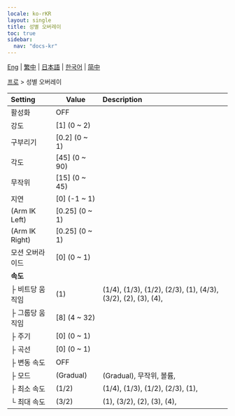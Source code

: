 ```yaml
---
locale: ko-rKR
layout: single
title: 성별 오버레이
toc: true
sidebar:
  nav: "docs-kr"
---
```

[Eng](/dancexr/menu/2025.4/actor/sex_overlay) | [繁中](/tw/dancexr/menu/2025.4/actor/sex_overlay) | [日本語](/jp/dancexr/menu/2025.4/actor/sex_overlay) | [한국어](/kr/dancexr/menu/2025.4/actor/sex_overlay) | [简中](/zh/dancexr/menu/2025.4/actor/sex_overlay)

[프로](../menu#프로) > 성별 오버레이



| Setting | Value | Description |
| :--- | --- | :--- |
| 활성화 | OFF | 
| 강도 | [1] (0 ~ 2) | 
| 구부리기 | [0.2] (0 ~ 1) | 
| 각도 | [45] (0 ~ 90) | 
| 무작위 | [15] (0 ~ 45) | 
| 지연 | [0] (-1 ~ 1) | 
| (Arm IK Left) | [0.25] (0 ~ 1) | 
| (Arm IK Right) | [0.25] (0 ~ 1) | 
| 모션 오버라이드 | [0] (0 ~ 1) | 
| **속도** | | 
| ├ 비트당 움직임 | (1) | (1/4), (1/3), (1/2), (2/3), (1), (4/3), (3/2), (2), (3), (4), 
| ├ 그룹당 움직임 | [8] (4 ~ 32) | 
| ├ 주기 | [0] (0 ~ 1) | 
| ├ 곡선 | [0] (0 ~ 1) | 
| ├ 변동 속도 | OFF | 
| ├ 모드 | (Gradual) | (Gradual), 무작위, 볼륨, 
| ├ 최소 속도 | (1/2) | (1/4), (1/3), (1/2), (2/3), (1), 
| └ 최대 속도 | (3/2) | (1), (3/2), (2), (3), (4), 
